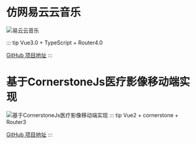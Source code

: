 
# 仿网易云云音乐

![易云云音乐](https://gimg2.baidu.com/image_search/src=http%3A%2F%2Fn.sinaimg.cn%2Fsinacn20112%2F288%2Fw1536h1152%2F20190726%2F7e9c-iafwsqq4392763.jpg&refer=http%3A%2F%2Fn.sinaimg.cn&app=2002&size=f9999,10000&q=a80&n=0&g=0n&fmt=jpeg)

::: tip
Vue3.0 + TypeScript + Router4.0
<!-- URL -->
[GitHub 项目地址](https://github.com/Eryoo/wy-music) 
:::


# 基于CornerstoneJs医疗影像移动端实现
![基于CornerstoneJs医疗影像移动端实现](https://gimg2.baidu.com/image_search/src=http%3A%2F%2Fimg.zcool.cn%2Fcommunity%2F01ec555b18af28a801212d57eb1c53.png%401280w_1l_2o_100sh.png&refer=http%3A%2F%2Fimg.zcool.cn&app=2002&size=f9999,10000&q=a80&n=0&g=0n&fmt=jpeg?sec=1641955018&t=0886c95ac71def8c645730aff1bc9bcc)
::: tip
Vue2 + cornerstone + Router3
<!-- URL -->
[GitHub 项目地址](https://github.com/Eryoo/cornerstone) 
:::
